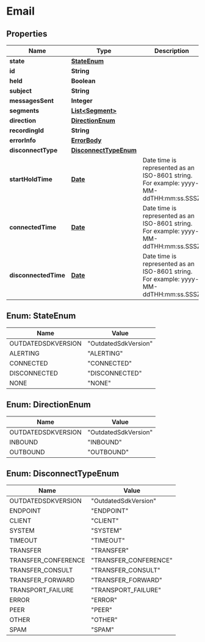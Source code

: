 
# Email

## Properties
Name | Type | Description | Notes
------------ | ------------- | ------------- | -------------
**state** | [**StateEnum**](#StateEnum) |  |  [optional]
**id** | **String** |  |  [optional]
**held** | **Boolean** |  |  [optional]
**subject** | **String** |  |  [optional]
**messagesSent** | **Integer** |  |  [optional]
**segments** | [**List&lt;Segment&gt;**](Segment.md) |  |  [optional]
**direction** | [**DirectionEnum**](#DirectionEnum) |  |  [optional]
**recordingId** | **String** |  |  [optional]
**errorInfo** | [**ErrorBody**](ErrorBody.md) |  |  [optional]
**disconnectType** | [**DisconnectTypeEnum**](#DisconnectTypeEnum) |  |  [optional]
**startHoldTime** | [**Date**](Date.md) | Date time is represented as an ISO-8601 string. For example: yyyy-MM-ddTHH:mm:ss.SSSZ |  [optional]
**connectedTime** | [**Date**](Date.md) | Date time is represented as an ISO-8601 string. For example: yyyy-MM-ddTHH:mm:ss.SSSZ |  [optional]
**disconnectedTime** | [**Date**](Date.md) | Date time is represented as an ISO-8601 string. For example: yyyy-MM-ddTHH:mm:ss.SSSZ |  [optional]


<a name="StateEnum"></a>
## Enum: StateEnum
Name | Value
---- | -----
OUTDATEDSDKVERSION | &quot;OutdatedSdkVersion&quot;
ALERTING | &quot;ALERTING&quot;
CONNECTED | &quot;CONNECTED&quot;
DISCONNECTED | &quot;DISCONNECTED&quot;
NONE | &quot;NONE&quot;


<a name="DirectionEnum"></a>
## Enum: DirectionEnum
Name | Value
---- | -----
OUTDATEDSDKVERSION | &quot;OutdatedSdkVersion&quot;
INBOUND | &quot;INBOUND&quot;
OUTBOUND | &quot;OUTBOUND&quot;


<a name="DisconnectTypeEnum"></a>
## Enum: DisconnectTypeEnum
Name | Value
---- | -----
OUTDATEDSDKVERSION | &quot;OutdatedSdkVersion&quot;
ENDPOINT | &quot;ENDPOINT&quot;
CLIENT | &quot;CLIENT&quot;
SYSTEM | &quot;SYSTEM&quot;
TIMEOUT | &quot;TIMEOUT&quot;
TRANSFER | &quot;TRANSFER&quot;
TRANSFER_CONFERENCE | &quot;TRANSFER_CONFERENCE&quot;
TRANSFER_CONSULT | &quot;TRANSFER_CONSULT&quot;
TRANSFER_FORWARD | &quot;TRANSFER_FORWARD&quot;
TRANSPORT_FAILURE | &quot;TRANSPORT_FAILURE&quot;
ERROR | &quot;ERROR&quot;
PEER | &quot;PEER&quot;
OTHER | &quot;OTHER&quot;
SPAM | &quot;SPAM&quot;



